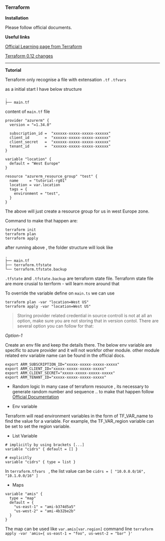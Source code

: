 ### Terraform

**Installation**

Please follow official documents.

**Useful links**

[Official Learning page from Terraform](https://learn.hashicorp.com/terraform/getting-started)

[Terraform 0.12 changes](https://www.terraform.io/docs/configuration/)

---
**Tutorial**

Terraform only recognise a file with extensation `.tf` `.tfvars`

as a initial start I have below structure 

```
.
├── main.tf
```

content of `main.tf` file 

```
provider "azurerm" {
  version = "=1.34.0"

  subscription_id =  "xxxxxx-xxxxx-xxxxx-xxxxxx"
  client_id       =  "xxxxxx-xxxxx-xxxxx-xxxxxx"
  client_secret   =  "xxxxxx-xxxxx-xxxxx-xxxxxx"
  tenant_id       =  "xxxxxx-xxxxx-xxxxx-xxxxxx"
}

variable "location" {
  default = "West Europe"
}

resource "azurerm_resource_group" "test" {
  name     = "tutorial-rg01"
  location = var.location
  tags = {
    environment = "test",
  }
}

```
The above will just create a resource group for us in west Europe zone.

Command to make that happen are:
```
terraform init
terraform plan
terraform apply
```
after running above , the folder structure will look like 
```
.
├── main.tf
├── terraform.tfstate
└── terraform.tfstate.backup
```
`.tfstate` and `.tfstate.backup` are terraform state file. Terraform state file are more crusial to terrform - will learn more around that

To override the variable define on `main.ts` we can use
```
terraform plan -var "location=West US"
terraform apply -var "location=West US"
```

>Storing provider related credential in source controll is not at all an option, make sure you are not storing that in version contol. There are several option you can follow for that:

*Option-1*

Create an env file and keep the details there. The below env variable are specific to azure provider and it will not workfor other module. other module related env variable name can be found in the official docs.

```
export ARM_SUBSCRIPTION_ID="xxxxx-xxxxx-xxxxx-xxxxx"
export ARM_CLIENT_ID="xxxxx-xxxxx-xxxxx-xxxxx"
export ARM_CLIENT_SECRET="xxxxx-xxxxx-xxxxx-xxxxx"
export ARM_TENANT_ID="xxxxx-xxxxx-xxxxx-xxxxx"
```

* Random logic
In many case of terraform resource , its necessary to generate random number and sequence .. to make that happen follow [Official Documentation](https://www.terraform.io/docs/providers/random/r/string.html)

* Env variable

Terraform will read environment variables in the form of TF_VAR_name to find the value for a variable. For example, the TF_VAR_region variable can be set to set the region variable.


* List Variable
```
# implicitly by using brackets [...]
variable "cidrs" { default = [] }

# explicitly
variable "cidrs" { type = list }
```

In `terraform.tfvars ` , the list value can be `cidrs = [ "10.0.0.0/16", "10.1.0.0/16" ]`

* Maps
```
variable "amis" {
  type = "map"
  default = {
    "us-east-1" = "ami-b374d5a5"
    "us-west-2" = "ami-4b32be2b"
  }
}
```
The map can be used like `var.amis[var.region]`
command line `terraform apply -var 'amis={ us-east-1 = "foo", us-west-2 = "bar" }'`
